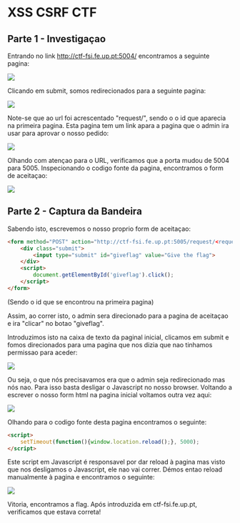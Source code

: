 # XSS CSRF CTF

## Parte 1 - Investigaçao

Entrando no link http://ctf-fsi.fe.up.pt:5004/ encontramos a seguinte pagina: 

![](../pictures/CTF6mainpage.png)

Clicando em submit, somos redirecionados para a seguinte pagina:

![](../pictures/CTF6just.png)

Note-se que ao url foi acrescentado "request/<requestid>", sendo o <requestid> o id que aparecia na primeira pagina.
Esta pagina tem um link apara a pagina que o admin ira usar para aprovar o nosso pedido:

![](../pictures/CTF6adminpage.png)

Olhando com atençao para o URL, verificamos que a porta mudou de 5004 para 5005.
Inspecionando o codigo fonte da pagina, encontramos o form de aceitaçao:

![](../pictures/CTF6acceptform.png)

## Parte 2 - Captura da Bandeira

Sabendo isto, escrevemos o nosso proprio form de aceitaçao:

```html
<form method="POST" action="http://ctf-fsi.fe.up.pt:5005/request/<requestid>/approve" role="form" hidden>
    <div class="submit">
        <input type="submit" id="giveflag" value="Give the flag">
    </div>
    <script>
        document.getElementById('giveflag').click();
    </script>
</form>
```
(Sendo <requestid> o id que se encontrou na primeira pagina)

Assim, ao correr isto, o admin sera direcionado para a pagina de aceitaçao e ira "clicar" no botao "giveflag".

Introduzimos isto na caixa de texto da paginal inicial, clicamos em submit e fomos direcionados para uma pagina que nos dizia que nao tinhamos permissao para aceder:

![](../pictures/CTF6error.png)

Ou seja, o que nós precisavamos era que o admin seja redirecionado mas nós nao. Para isso basta desligar o Javascript no nosso browser.
Voltando a escrever o nosso form html na pagina inicial voltamos outra vez aqui:

![](../pictures/CTF6just.png)

Olhando para o codigo fonte desta pagina encontramos o seguinte:

```html
<script>
    setTimeout(function(){window.location.reload();}, 5000);
</script>
```
Este script em Javascript é responsavel por dar reload à pagina mas visto que nos desligamos o Javascript, ele nao vai correr.
Démos entao reload manualmente à pagina e encontramos o seguinte:

![](../pictures/CTF6flag.png)

Vitoria, encontramos a flag.
Após introduzida em ctf-fsi.fe.up.pt, verificamos que estava correta!
